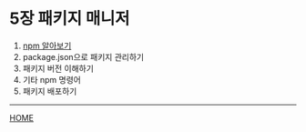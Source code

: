 # 5장 패키지 매니저

1. [npm 알아보기](./01.md)
2. package.json으로 패키지 관리하기
3. 패키지 버전 이해하기
4. 기타 npm 명령어
5. 패키지 배포하기

-----
[HOME](../../README.md)
